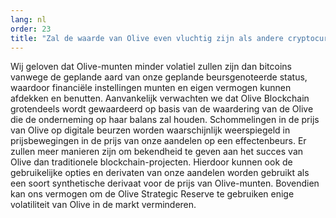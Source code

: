 ```yaml
---
lang: nl
order: 23
title: "Zal de waarde van Olive even vluchtig zijn als andere cryptocurrencies?"
---
```


Wij geloven dat Olive-munten minder volatiel zullen zijn dan bitcoins vanwege de geplande aard van onze geplande beursgenoteerde status, waardoor financiële instellingen munten en eigen vermogen kunnen afdekken en benutten. Aanvankelijk verwachten we dat Olive Blockchain grotendeels wordt gewaardeerd op basis van de waardering van de Olive die de onderneming op haar balans zal houden. Schommelingen in de prijs van Olive op digitale beurzen worden waarschijnlijk weerspiegeld in prijsbewegingen in de prijs van onze aandelen op een effectenbeurs. Er zullen meer manieren zijn om bekendheid te geven aan het succes van Olive dan traditionele blockchain-projecten. Hierdoor kunnen ook de gebruikelijke opties en derivaten van onze aandelen worden gebruikt als een soort synthetische derivaat voor de prijs van Olive-munten. Bovendien kan ons vermogen om de Olive Strategic Reserve te gebruiken enige volatiliteit van Olive in de markt verminderen.
